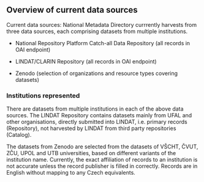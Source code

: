 ## Overview of current data sources

Current data sources: National Metadata Directory currrently harvests from three data sources, each comprising datasets from multiple institutions.

- National Repository Platform Catch-all Data Repository (all records in OAI endpoint)

- LINDAT/CLARIN Repository (all records in OAI endpoint)

- Zenodo (selection of organizations and resource types covering datasets)

### Institutions represented

There are datasets from multiple institutions in each of the above data sources. The LINDAT Repository contains datasets mainly from UFAL and other organisations, directly submitted into LINDAT, i.e. primary records (Repository), not harvested by LINDAT from third party repositories (Catalog).

The datasets from Zenodo are selected from the datasets of VŠCHT, ČVUT, ZČU, UPOL and UTB universities, based on different variants of the institution name. Currently, the exact affiliation of records to an institution is not accurate unless the record publisher is filled in correctly. Records are in English without mapping to any Czech equivalents.

